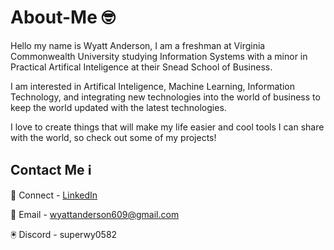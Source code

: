 # About-Me 🤓

Hello my name is Wyatt Anderson, I am a freshman at Virginia Commonwealth University studying Information Systems with a minor in Practical Artifical Inteligence at their Snead School of Business.

I am interested in Artifical Inteligence, Machine Learning, Information Technology, and integrating new technologies into the world of business to keep the world updated with the latest technologies.

I love to create things that will make my life easier and cool tools I can share with the world, so check out some of my projects!

## Contact Me ℹ️

👥 Connect - [LinkedIn](www.linkedin.com/in/wyatt-anderson609)

📧 Email - wyattanderson609@gmail.com

🖲️ Discord - superwy0582


